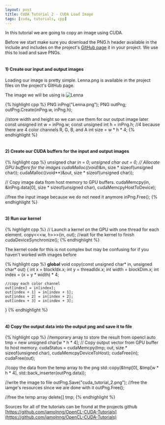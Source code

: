 ```yaml
---
layout: post
title: CUDA Tutorial 2 - CUDA Load Image
tags: [cuda, tutorials, cpp]
---
```


In this tutorial we are going to copy an image using CUDA.

Before we start make sure you download the PNG.h header available in the include and includes on the project's [GitHub page](https://github.com/jamolnng/OpenCL-CUDA-Tutorials) it in your project. We use this to load and save PNGs.
<br/><br/>
<h4>1) Create our input and output images</h4>

Loading our image is pretty simple. Lenna.png is available in the project files on the project's GitHub page.

The image we will be using is
![Lenna](https://raw.githubusercontent.com/jamolnng/OpenCL-CUDA-Tutorials/master/OpenCL/Tutorial%202%20-%20OpenCL%20load%20image/Lenna.png)

{% highlight cpp %}
PNG inPng("Lenna.png");
PNG outPng;
outPng.Create(inPng.w, inPng.h);

//store width and height so we can use them for our output image later
const unsigned int w = inPng.w;
const unsigned int h = inPng.h;
//4 because there are 4 color channels R, G, B, and A
int size = w * h * 4;
{% endhighlight %}
<br/><br/>
<h4>2) Create our CUDA buffers for the input and output images</h4>

{% highlight cpp %}
unsigned char *in = 0;
unsigned char *out = 0;
// Allocate GPU buffers for the images
cudaMalloc((void**)&in, size * sizeof(unsigned char));
cudaMalloc((void**)&out, size * sizeof(unsigned char));
	
// Copy image data from host memory to GPU buffers.
cudaMemcpy(in, &inPng.data[0], size * sizeof(unsigned char), cudaMemcpyHostToDevice);

//free the input image because we do not need it anymore
inPng.Free();
{% endhighlight %}
<br/><br/>
<h4>3) Run our kernel</h4>

{% highlight cpp %}
// Launch a kernel on the GPU with one thread for each element.
copy<<<w, h>>>(in, out);
//wait for the kernel to finish
cudaDeviceSynchronize();
{% endhighlight %}

The kernel code for this is not complex but may be confusing for if you haven't worked with images before

{% highlight cpp %}
__global__ void copy(const unsigned char* in, unsigned char* out)
{
	int x = blockIdx.x;
	int y = threadIdx.x;
	int width = blockDim.x;
	int index = (x + y * width) * 4;

	//copy each color channel
	out[index] = in[index];
	out[index + 1] = in[index + 1];
	out[index + 2] = in[index + 2];
	out[index + 3] = in[index + 3];
}
{% endhighlight %}
<br/><br/>
<h4>4) Copy the output data into the output png and save it to file</h4>

{% highlight cpp %}
//temporary array to store the result from opencl
auto tmp = new unsigned char[w * h * 4];
// Copy output vector from GPU buffer to host memory.
cudaStatus = cudaMemcpy(tmp, out, size * sizeof(unsigned char), cudaMemcpyDeviceToHost);
cudaFree(in);
cudaFree(out);

//copy the data from the temp array to the png
std::copy(&tmp[0], &tmp[w * h * 4], std::back_inserter(outPng.data));

//write the image to file
outPng.Save("cuda_tutorial_2.png");
//free the iamge's resources since we are done with it
outPng.Free();

//free the temp array
delete[] tmp;
{% endhighlight %}

Sources for all of the tutorials can be found at the projects github [https://github.com/jamolnng/OpenCL-CUDA-Tutorials](https://github.com/jamolnng/OpenCL-CUDA-Tutorials)
